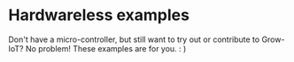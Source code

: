 # Hardwareless examples

Don't have a micro-controller, but still want to try out or contribute to Grow-IoT? No problem! These examples are for you. : )
